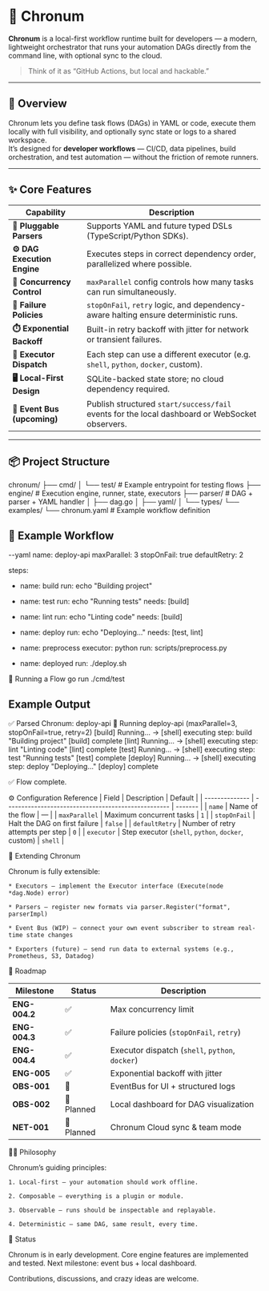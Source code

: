 # 🧭 Chronum

**Chronum** is a local-first workflow runtime built for developers — a modern, lightweight orchestrator that runs your automation DAGs directly from the command line, with optional sync to the cloud.

> Think of it as “GitHub Actions, but local and hackable.”

---

## 🚀 Overview

Chronum lets you define task flows (DAGs) in YAML or code, execute them locally with full visibility, and optionally sync state or logs to a shared workspace.  
It’s designed for **developer workflows** — CI/CD, data pipelines, build orchestration, and test automation — without the friction of remote runners.

---

## ✨ Core Features

| Capability | Description |
|-------------|--------------|
| **🧩 Pluggable Parsers** | Supports YAML and future typed DSLs (TypeScript/Python SDKs). |
| **⚙️ DAG Execution Engine** | Executes steps in correct dependency order, parallelized where possible. |
| **🔀 Concurrency Control** | `maxParallel` config controls how many tasks can run simultaneously. |
| **🛑 Failure Policies** | `stopOnFail`, `retry` logic, and dependency-aware halting ensure deterministic runs. |
| **⏱️ Exponential Backoff** | Built-in retry backoff with jitter for network or transient failures. |
| **🧠 Executor Dispatch** | Each step can use a different executor (e.g. `shell`, `python`, `docker`, custom). |
| **🖥️ Local-First Design** | SQLite-backed state store; no cloud dependency required. |
| **📡 Event Bus (upcoming)** | Publish structured `start/success/fail` events for the local dashboard or WebSocket observers. |

---

## 📦 Project Structure
chronum/
├── cmd/
│ └── test/ # Example entrypoint for testing flows
├── engine/ # Execution engine, runner, state, executors
├── parser/ # DAG + parser + YAML handler
│ ├── dag.go
│ ├── yaml/
│ └── types/
└── examples/
└── chronum.yaml # Example workflow definition

## 🧱 Example Workflow

--yaml
name: deploy-api
maxParallel: 3
stopOnFail: true
defaultRetry: 2

steps:
  - name: build
    run: echo "Building project"

  - name: test
    run: echo "Running tests"
    needs: [build]

  - name: lint
    run: echo "Linting code"
    needs: [build]

  - name: deploy
    run: echo "Deploying..."
    needs: [test, lint]

  - name: preprocess
    executor: python
    run: scripts/preprocess.py

  - name: deployed
    run: ./deploy.sh

🧰 Running a Flow
go run ./cmd/test


## Example Output

✅ Parsed Chronum: deploy-api
🚀 Running deploy-api (maxParallel=3, stopOnFail=true, retry=2)
[build] Running...
→ [shell] executing step: build
"Building project"
[build] complete
[lint] Running...
→ [shell] executing step: lint
"Linting code"
[lint] complete
[test] Running...
→ [shell] executing step: test
"Running tests"
[test] complete
[deploy] Running...
→ [shell] executing step: deploy
"Deploying..."
[deploy] complete

✅ Flow complete.

⚙️ Configuration Reference
| Field          | Description                                         | Default |
| -------------- | --------------------------------------------------- | ------- |
| `name`         | Name of the flow                                    | —       |
| `maxParallel`  | Maximum concurrent tasks                            | `1`     |
| `stopOnFail`   | Halt the DAG on first failure                       | `false` |
| `defaultRetry` | Number of retry attempts per step                   | `0`     |
| `executor`     | Step executor (`shell`, `python`, `docker`, custom) | `shell` |


🔌 Extending Chronum

Chronum is fully extensible:

    * Executors — implement the Executor interface (Execute(node *dag.Node) error)

    * Parsers — register new formats via parser.Register("format", parserImpl)

    * Event Bus (WIP) — connect your own event subscriber to stream real-time state changes

    * Exporters (future) — send run data to external systems (e.g., Prometheus, S3, Datadog)

🧩 Roadmap

| Milestone     | Status     | Description                                     |
| ------------- | ---------- | ----------------------------------------------- |
| **ENG-004.2** | ✅          | Max concurrency limit                           |
| **ENG-004.3** | ✅          | Failure policies (`stopOnFail`, `retry`)        |
| **ENG-004.4** | ✅          | Executor dispatch (`shell`, `python`, `docker`) |
| **ENG-005**   | ✅          | Exponential backoff with jitter                 |
| **OBS-001**   | 🚧          | EventBus for UI + structured logs               |
| **OBS-002**   | 🧠 Planned  | Local dashboard for DAG visualization           |
| **NET-001**   | 🧠 Planned  | Chronum Cloud sync & team mode                  |


🧑‍💻 Philosophy

Chronum’s guiding principles:

    1. Local-first — your automation should work offline.

    2. Composable — everything is a plugin or module.

    3. Observable — runs should be inspectable and replayable.

    4. Deterministic — same DAG, same result, every time.


🧪 Status

Chronum is in early development.
Core engine features are implemented and tested.
Next milestone: event bus + local dashboard.

Contributions, discussions, and crazy ideas are welcome.